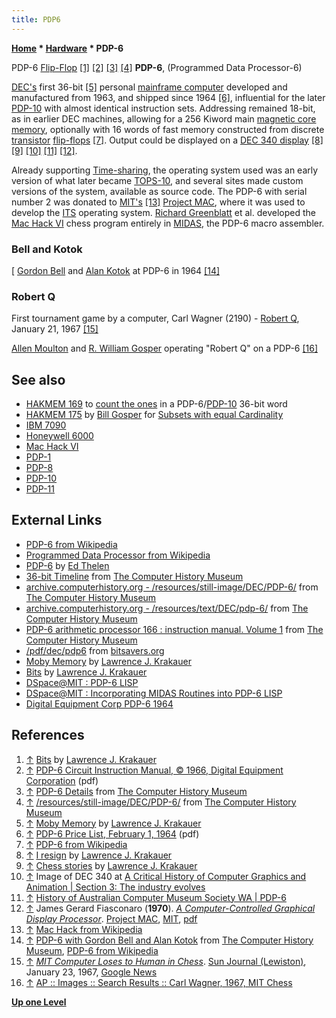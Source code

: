 ```yaml
---
title: PDP6
---
```

**[Home](Home "Home") \* [Hardware](Hardware "Hardware") \* PDP-6**



 [](http://ljkrakauer.com/LJK/essays/bits.htm) PDP-6 [Flip-Flop](Memory#FlipFlop "Memory") <a id="cite-note-1" href="#cite-ref-1">[1]</a> <a id="cite-note-2" href="#cite-ref-2">[2]</a> <a id="cite-note-3" href="#cite-ref-3">[3]</a> <a id="cite-note-4" href="#cite-ref-4">[4]</a> 
**PDP-6**, (Programmed Data Processor-6)  

[DEC's](Digital_Equipment_Corporation "Digital Equipment Corporation") first 36-bit <a id="cite-note-5" href="#cite-ref-5">[5]</a> personal [mainframe computer](https://en.wikipedia.org/wiki/Mainframe_computer) developed and manufactured from 1963, and shipped since 1964 <a id="cite-note-6" href="#cite-ref-6">[6]</a>, influential for the later [PDP-10](PDP-10 "PDP-10") with almost identical instruction sets. Addressing remained 18-bit, as in earlier DEC machines, allowing for a 256 Kiword main [magnetic core memory](https://en.wikipedia.org/wiki/Magnetic-core_memory), optionally with 16 words of fast memory constructed from discrete [transistor](https://en.wikipedia.org/wiki/Transistor) [flip-flops](Memory#FlipFlop "Memory") <a id="cite-note-7" href="#cite-ref-7">[7]</a>. Output could be displayed on a [DEC 340 display](Lawrence_J._Krakauer#DEC340 "Lawrence J. Krakauer") <a id="cite-note-8" href="#cite-ref-8">[8]</a> <a id="cite-note-9" href="#cite-ref-9">[9]</a> <a id="cite-note-10" href="#cite-ref-10">[10]</a> <a id="cite-note-11" href="#cite-ref-11">[11]</a> <a id="cite-note-12" href="#cite-ref-12">[12]</a>. 


Already supporting [Time-sharing](https://en.wikipedia.org/wiki/Time-sharing), the operating system used was an early version of what later became [TOPS-10](https://en.wikipedia.org/wiki/TOPS-10), and several sites made custom versions of the system, available as source code. The PDP-6 with serial number 2 was donated to [MIT's](Massachusetts_Institute_of_Technology "Massachusetts Institute of Technology") <a id="cite-note-13" href="#cite-ref-13">[13]</a> [Project MAC](https://en.wikipedia.org/wiki/MIT_Computer_Science_and_Artificial_Intelligence_Laboratory#Project_MAC), where it was used to develop the [ITS](https://en.wikipedia.org/wiki/Incompatible_Timesharing_System) operating system. [Richard Greenblatt](Richard_Greenblatt "Richard Greenblatt") et al. developed the [Mac Hack VI](Mac_Hack "Mac Hack") chess program entirely in [MIDAS](index.php?title=MIDAS&action=edit&redlink=1 "MIDAS (page does not exist)"), the PDP-6 macro assembler. 



### Bell and Kotok


[
[Gordon Bell](https://en.wikipedia.org/wiki/Gordon_Bell) and [Alan Kotok](Alan_Kotok "Alan Kotok") at PDP-6 in 1964 <a id="cite-note-14" href="#cite-ref-14">[14]</a>



### Robert Q


First tournament game by a computer, Carl Wagner (2190) - [Robert Q](Mac_Hack#RobertQ "Mac Hack"), January 21, 1967 <a id="cite-note-15" href="#cite-ref-15">[15]</a>



 [](http://news.google.com/newspapers?nid=1928&dat=19670123&id=O2ggAAAAIBAJ&sjid=1GYFAAAAIBAJ&pg=2308,2313204) 
[Allen Moulton](http://www.linkedin.com/pub/allen-moulton/10/833/19b) and [R. William Gosper](Bill_Gosper "Bill Gosper") operating "Robert Q" on a PDP-6 <a id="cite-note-16" href="#cite-ref-16">[16]</a>



## See also


* [HAKMEM 169](Bill_Gosper#HAKMEM169 "Bill Gosper") to [count the ones](Population_Count "Population Count") in a PDP-6/[PDP-10](PDP-10 "PDP-10") 36-bit word
* [HAKMEM 175](Bill_Gosper#HAKMEM175 "Bill Gosper") by [Bill Gosper](Bill_Gosper "Bill Gosper") for [Subsets with equal Cardinality](Traversing_Subsets_of_a_Set#Snoob "Traversing Subsets of a Set")
* [IBM 7090](IBM_7090 "IBM 7090")
* [Honeywell 6000](Honeywell_6000 "Honeywell 6000")
* [Mac Hack VI](Mac_Hack "Mac Hack")
* [PDP-1](PDP-1 "PDP-1")
* [PDP-8](PDP-8 "PDP-8")
* [PDP-10](PDP-10 "PDP-10")
* [PDP-11](PDP-11 "PDP-11")


## External Links


* [PDP-6 from Wikipedia](https://en.wikipedia.org/wiki/PDP-6)
* [Programmed Data Processor from Wikipedia](https://en.wikipedia.org/wiki/Programmed_Data_Processor)
* [PDP-6](http://ed-thelen.org/comp-hist/pdp-6.html) by [Ed Thelen](http://ed-thelen.org/)
* [36-bit Timeline](http://archive.computerhistory.org/resources/text/dec/dec.digital_%28DEC%29_timeline_1957-1997.102630354/36-bit.htm) from [The Computer History Museum](The_Computer_History_Museum "The Computer History Museum")
 * [archive.computerhistory.org - /resources/still-image/DEC/PDP-6/](http://archive.computerhistory.org/resources/still-image/DEC/PDP-6/) from [The Computer History Museum](The_Computer_History_Museum "The Computer History Museum") 
* [archive.computerhistory.org - /resources/text/DEC/pdp-6/](http://archive.computerhistory.org/resources/text/DEC/pdp-6/) from [The Computer History Museum](The_Computer_History_Museum "The Computer History Museum")
* [PDP-6 arithmetic processor 166 : instruction manual. Volume 1](http://www.computerhistory.org/collections/accession/102630365) from [The Computer History Museum](The_Computer_History_Museum "The Computer History Museum")
* [/pdf/dec/pdp6](http://bitsavers.informatik.uni-stuttgart.de/pdf/dec/pdp6/) from [bitsavers.org](http://bitsavers.informatik.uni-stuttgart.de/)
* [Moby Memory](http://ljkrakauer.com/LJK/60s/moby.htm) by [Lawrence J. Krakauer](Lawrence_J._Krakauer "Lawrence J. Krakauer")
* [Bits](http://ljkrakauer.com/LJK/essays/bits.htm) by [Lawrence J. Krakauer](Lawrence_J._Krakauer "Lawrence J. Krakauer")
* [DSpace@MIT : PDP-6 LISP](http://dspace.mit.edu/handle/1721.1/5899)
* [DSpace@MIT : Incorporating MIDAS Routines into PDP-6 LISP](http://dspace.mit.edu/handle/1721.1/5868)
* [Digital Equipment Corp PDP-6 1964](http://www.vintchip.com/mainframe/PDP-6/PDP-6.html)


## References


1. <a id="cite-ref-1" href="#cite-note-1">↑</a> [Bits](http://ljkrakauer.com/LJK/essays/bits.htm) by [Lawrence J. Krakauer](Lawrence_J._Krakauer "Lawrence J. Krakauer")
2. <a id="cite-ref-2" href="#cite-note-2">↑</a> [PDP-6 Circuit Instruction Manual, © 1966, Digital Equipment Corporation](http://bitsavers.trailing-edge.com/pdf/dec/pdp6/F-67_circuitInstr_May66.pdf) (pdf)
3. <a id="cite-ref-3" href="#cite-note-3">↑</a> [PDP-6 Details](http://www.computerhistory.org/collections/accession/102618955) from [The Computer History Museum](The_Computer_History_Museum "The Computer History Museum")
 4. <a id="cite-ref-4" href="#cite-note-4">↑</a> [/resources/still-image/DEC/PDP-6/](http://archive.computerhistory.org/resources/still-image/DEC/PDP-6/) from [The Computer History Museum](The_Computer_History_Museum "The Computer History Museum") 
5. <a id="cite-ref-5" href="#cite-note-5">↑</a> [Moby Memory](http://ljkrakauer.com/LJK/60s/moby.htm) by [Lawrence J. Krakauer](Lawrence_J._Krakauer "Lawrence J. Krakauer")
6. <a id="cite-ref-6" href="#cite-note-6">↑</a> [PDP-6 Price List, February 1, 1964](http://www.vortex.com/pdp6.pdf) (pdf)
7. <a id="cite-ref-7" href="#cite-note-7">↑</a> [PDP-6 from Wikipedia](https://en.wikipedia.org/wiki/PDP-6)
8. <a id="cite-ref-8" href="#cite-note-8">↑</a> [I resign](http://ljkrakauer.com/LJK/60s/resign.htm) by [Lawrence J. Krakauer](Lawrence_J._Krakauer "Lawrence J. Krakauer")
9. <a id="cite-ref-9" href="#cite-note-9">↑</a> [Chess stories](http://ljkrakauer.com/LJK/60s/chess1.htm) by [Lawrence J. Krakauer](Lawrence_J._Krakauer "Lawrence J. Krakauer")
10. <a id="cite-ref-10" href="#cite-note-10">↑</a> Image of DEC 340 at [A Critical History of Computer Graphics and Animation | Section 3: The industry evolves](http://design.osu.edu/carlson/history/lesson3.html)
11. <a id="cite-ref-11" href="#cite-note-11">↑</a> [History of Australian Computer Museum Society WA | PDP-6](http://www.aceware.com.au/acms/HistoryOfAcmsWA.htm)
12. <a id="cite-ref-12" href="#cite-note-12">↑</a> James Gerard Fiasconaro (**1970**). *[A Computer-Controlled Graphical Display Processor](http://www.worldcat.org/title/computer-controlled-graphical-display-processor/oclc/227599012)*. [Project MAC](https://en.wikipedia.org/wiki/MIT_Computer_Science_and_Artificial_Intelligence_Laboratory#Project_MAC), [MIT](Massachusetts_Institute_of_Technology "Massachusetts Institute of Technology"), [pdf](http://publications.csail.mit.edu/lcs/pubs/pdf/MIT-LCS-TR-071.pdf)
13. <a id="cite-ref-13" href="#cite-note-13">↑</a> [Mac Hack from Wikipedia](https://en.wikipedia.org/wiki/Mac_Hack)
14. <a id="cite-ref-14" href="#cite-note-14">↑</a> [PDP-6 with Gordon Bell and Alan Kotok](http://www.computerhistory.org/collections/accession/102618954) from [The Computer History Museum](The_Computer_History_Museum "The Computer History Museum"), [PDP-6 from Wikipedia](https://en.wikipedia.org/wiki/PDP-6)
15. <a id="cite-ref-15" href="#cite-note-15">↑</a> *[MIT Computer Loses to Human in Chess](http://news.google.com/newspapers?nid=1928&dat=19670123&id=O2ggAAAAIBAJ&sjid=1GYFAAAAIBAJ&pg=2308,2313204)*. [Sun Journal (Lewiston)](https://en.wikipedia.org/wiki/Sun_Journal_%28Lewiston%29), January 23, 1967, [Google News](https://en.wikipedia.org/wiki/Google_News)
 16. <a id="cite-ref-16" href="#cite-note-16">↑</a> [AP :: Images :: Search Results :: Carl Wagner, 1967, MIT Chess](http://www.apimages.com/Search.aspx?st=k&remem=x&entity=&kw=Carl+Wagner%2C+1967%2C+MIT+Chess&intv=None&shgroup=-10&sh=10) 

**[Up one Level](Hardware "Hardware")**







 
